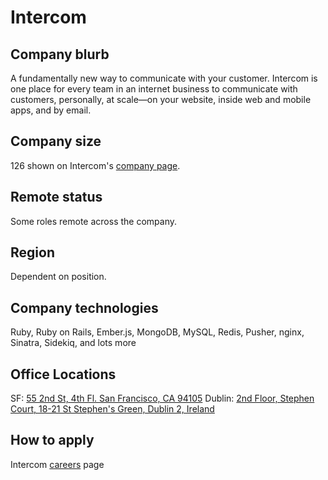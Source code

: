 # Intercom

## Company blurb

A fundamentally new way to communicate with your customer. Intercom is one place for every team in an internet business to communicate with customers, personally, at scale—on your website, inside web and mobile apps, and by email.

## Company size

126 shown on Intercom's [company page](https://www.intercom.com/).

## Remote status

Some roles remote across the company.

## Region

Dependent on position.

## Company technologies

Ruby, Ruby on Rails, Ember.js, MongoDB, MySQL, Redis, Pusher, nginx, Sinatra, Sidekiq, and lots more

## Office Locations

SF: [55 2nd St, 4th Fl. San Francisco, CA 94105](https://www.google.co.uk/maps/place/Intercom/@37.788802,-122.400318,15z/data=!4m2!3m1!1s0x0:0x305f890d78b83852?hl=en)
Dublin: [2nd Floor, Stephen Court, 18-21 St Stephen's Green, Dublin 2, Ireland](https://www.google.co.uk/maps/place/Intercom/@53.339371,-6.259684,17z/data=!3m1!4b1!4m2!3m1!1s0x48670e9fe8e64383:0x7a290f5513b3aacd?hl=en)

## How to apply

Intercom [careers](https://www.intercom.io/careers) page
